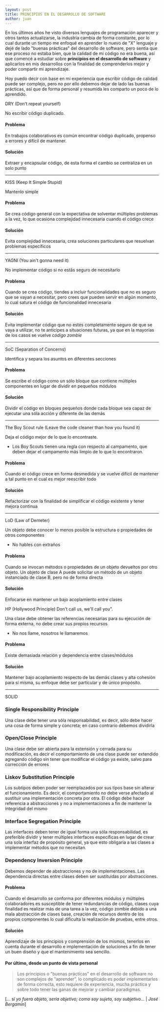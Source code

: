 ```yaml
---
layout: post
title: PRINCIPIOS EN EL DESARROLLO DE SOFTWARE
author: juan
---
```


En los últimos años he visto diversos lenguajes de programación aparecer y otros tantos actualizarse, la industria cambia de forma constante, por lo cual durante un tiempo me enfoqué en aprender lo nuevo de "X" lenguaje y dejé de lado "buenas prácticas" del desarrollo de software, pero sentía que ese proceso no estaba bien, que la calidad de mi código no era buena, así que comencé a estudiar sobre **principios en el desarrollo de software** y aplicarlos en mis desarrollos con la finalidad de comprenderlos mejor y poder compartir mi aprendizaje.

<!--more-->

Hoy puedo decir con base en mi experiencia que escribir código de calidad puede ser complejo, pero no por ello debemos dejar de lado las buenas prácticas, así que de forma personal y resumida les comparto un poco de lo aprendido.

DRY (Don't repeat yourself)

No escribir código duplicado. 

#### Problema

En trabajos colaborativos es común encontrar código duplicado, propenso a errores y difícil de mantener. 

#### Solución

Extraer y encapsular código, de esta forma el cambio se centraliza en un solo punto

* * *


KISS (Keep It Simple Stupid)

Mantenlo simple

#### Problema

Se crea código general con la expectativa de solventar múltiples problemas a la vez, lo que ocasiona complejidad innecesaria cuando el código crece 

#### Solución

Evita complejidad innecesaria, crea soluciones particulares que resuelvan problemas específicos

* * *


YAGNI (You ain't gonna need it)

No implementar código si no estás seguro de necesitarlo

#### Problema

Cuando se crea código, tiendes a incluir funcionalidades que no es seguro que se vayan a necesitar, pero crees que pueden servir en algún momento, lo cual satura el código de funcionalidad innecesaria

#### Solución

Evita implementar código que no estés completamente seguro de que se vaya a utilizar, no te anticipes a situaciones futuras, ya que en la mayorías de los casos se vuelve *código zombie*

* * *


SoC (Separation of Concerns)

Identifica y separa los asuntos en diferentes secciones

#### Problema

Se escribe el código como un sólo bloque que contiene múltiples componentes en lugar de dividir en pequeños módulos 

#### Solución

Dividir el código en bloques pequeños donde cada bloque sea capaz de ejecutar una sóla acción y diferente de las demás

* * *


The Boy Scout rule (Leave the code cleaner than how you found it)

Deja el código mejor de lo que lo encontraste. 

* Los Boy Scouts tienen una regla con respecto al campamento, que deben dejar el campamento más limpio de lo que lo encontraron.

#### Problema

Cuando el código crece en forma desmedida y se vuelve difícil de mantener a tal punto en el cual es mejor reescribir todo

#### Solución

Refactorizar con la finalidad de simplificar el código existente y tener mejora continua

* * *


LoD (Law of Demeter)

Un objeto debe conocer lo menos posible la estructura o propiedades de otros componentes

* No hables con extraños

#### Problema

Cuando se invocan métodos o propiedades de un objeto devueltos por otro objeto. Un objeto de clase A puede solicitar un método de un objeto instanciado de clase B, pero no de forma directa 

#### Solución

Enfocarse en mantener un bajo acoplamiento entre clases 

HP (Hollywood Principle)  Don't call us, we'll call you".

Una clase debe obtener las referencias necesarias para su ejecución de forma externa, no debe crear sus propios recursos

* No nos llame, nosotros le llamaremos

#### Problema

Existe demasiada relación y dependencia entre clases/módulos

#### Solución

Mantener bajo acoplamiento respecto de las demás clases y alta cohesión para sí misma, su enfoque debe ser particular y de único propósito.

* * *


SOLID

### Single Responsibility Principle

Una clase debe tener una sóla responsabilidad, es decir, sólo debe hacer una cosa de forma simple y concreta; en caso contrario debemos dividirla

### Open/Close Principle

Una clase debe ser abierta para la extensión y cerrada para su modificación, es decir el comportamiento de una clase puede ser extendido agregando código sin tener que modificar el código ya existe, salvo para corrección de errores

### Liskov Substitution Principle

Los subtipos deben poder ser reemplazados por sus tipos base sin alterar el funcionamiento. Es decir, el comportamiento no debe verse afectado al sustituir una implementación concreta por otra. El código debe hacer referencia a abstracciones y no a implementaciones a fin de mantener la integridad del mismo

### Interface Segregation Principle

Las interfaces deben tener de igual forma una sóla responsabilidad, es preferible dividir y tener múltiples interfaces específicas en lugar de crear una sola interfaz de propósito general, ya que esto obligaría a las clases a implementar métodos que no necesitan. 

### Dependency Inversion Principle

Debemos depender de abstracciones y no de implementaciones. Las dependencia directas entre clases deben ser sustituidas por abstracciones.

#### Problema

Cuando el desarrollo se conforma por diferentes módulos y múltiples colaboradores es susceptible de tener redundancias de código, clases cuya finalidad es realizar más de una tarea a la vez, código zombie debido a una mala abstracción de clases base, creación de recursos dentro de los propios componentes lo cual dificulta la realización de pruebas, entre otros.

#### Solución

Aprendizaje de los principios y comprensión de los mismos, tenerlos en cuenta durante el desarrollo e implementación de soluciones a fin de tener un buen diseño y que el mantenimiento sea sencillo.



#### Por último, desde un punto de vista personal 


> Los principios o "buenas prácticas" en el desarrollo de software no son complejos de “aprender”, lo complicado es poder implementarlos de forma correcta, esto requiere de experiencia, mucha práctica y sobre todo tener las ganas de mejorar y cambiar paradigmas.


[... s*i yo fuera objeto, sería objetivo; como soy sujeto, soy subjetivo...* | *José Bergamín*]

